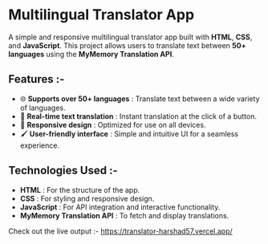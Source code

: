 # Multilingual Translator App  

A simple and responsive multilingual translator app built with **HTML**, **CSS**, and **JavaScript**. This project allows users to translate text between **50+ languages** using the **MyMemory Translation API**.  

## Features  :-
- 🌐 **Supports over 50+ languages** : Translate text between a wide variety of languages.  
- 🚀 **Real-time text translation** : Instant translation at the click of a button.  
- 📱 **Responsive design** : Optimized for use on all devices.  
- 🖌️ **User-friendly interface** : Simple and intuitive UI for a seamless experience.  

## Technologies Used  :-
- **HTML** : For the structure of the app.  
- **CSS** : For styling and responsive design.  
- **JavaScript** : For API integration and interactive functionality.  
- **MyMemory Translation API** : To fetch and display translations.

Check out the live output :- https://translator-harshad57.vercel.app/
